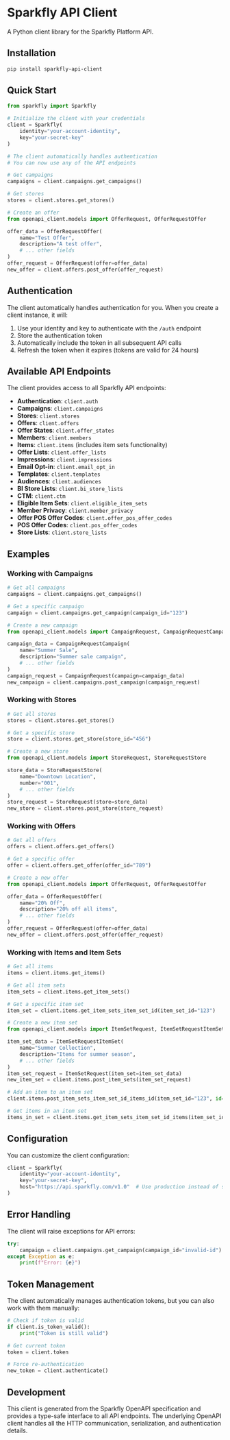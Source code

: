 # Sparkfly API Client

A Python client library for the Sparkfly Platform API.

## Installation

```bash
pip install sparkfly-api-client
```

## Quick Start

```python
from sparkfly import Sparkfly

# Initialize the client with your credentials
client = Sparkfly(
    identity="your-account-identity",
    key="your-secret-key"
)

# The client automatically handles authentication
# You can now use any of the API endpoints

# Get campaigns
campaigns = client.campaigns.get_campaigns()

# Get stores
stores = client.stores.get_stores()

# Create an offer
from openapi_client.models import OfferRequest, OfferRequestOffer

offer_data = OfferRequestOffer(
    name="Test Offer",
    description="A test offer",
    # ... other fields
)
offer_request = OfferRequest(offer=offer_data)
new_offer = client.offers.post_offer(offer_request)
```

## Authentication

The client automatically handles authentication for you. When you create a client instance, it will:

1. Use your identity and key to authenticate with the `/auth` endpoint
2. Store the authentication token
3. Automatically include the token in all subsequent API calls
4. Refresh the token when it expires (tokens are valid for 24 hours)

## Available API Endpoints

The client provides access to all Sparkfly API endpoints:

- **Authentication**: `client.auth`
- **Campaigns**: `client.campaigns`
- **Stores**: `client.stores`
- **Offers**: `client.offers`
- **Offer States**: `client.offer_states`
- **Members**: `client.members`
- **Items**: `client.items` (includes item sets functionality)
- **Offer Lists**: `client.offer_lists`
- **Impressions**: `client.impressions`
- **Email Opt-in**: `client.email_opt_in`
- **Templates**: `client.templates`
- **Audiences**: `client.audiences`
- **BI Store Lists**: `client.bi_store_lists`
- **CTM**: `client.ctm`
- **Eligible Item Sets**: `client.eligible_item_sets`
- **Member Privacy**: `client.member_privacy`
- **Offer POS Offer Codes**: `client.offer_pos_offer_codes`
- **POS Offer Codes**: `client.pos_offer_codes`
- **Store Lists**: `client.store_lists`

## Examples

### Working with Campaigns

```python
# Get all campaigns
campaigns = client.campaigns.get_campaigns()

# Get a specific campaign
campaign = client.campaigns.get_campaign(campaign_id="123")

# Create a new campaign
from openapi_client.models import CampaignRequest, CampaignRequestCampaign

campaign_data = CampaignRequestCampaign(
    name="Summer Sale",
    description="Summer sale campaign",
    # ... other fields
)
campaign_request = CampaignRequest(campaign=campaign_data)
new_campaign = client.campaigns.post_campaign(campaign_request)
```

### Working with Stores

```python
# Get all stores
stores = client.stores.get_stores()

# Get a specific store
store = client.stores.get_store(store_id="456")

# Create a new store
from openapi_client.models import StoreRequest, StoreRequestStore

store_data = StoreRequestStore(
    name="Downtown Location",
    number="001",
    # ... other fields
)
store_request = StoreRequest(store=store_data)
new_store = client.stores.post_store(store_request)
```

### Working with Offers

```python
# Get all offers
offers = client.offers.get_offers()

# Get a specific offer
offer = client.offers.get_offer(offer_id="789")

# Create a new offer
from openapi_client.models import OfferRequest, OfferRequestOffer

offer_data = OfferRequestOffer(
    name="20% Off",
    description="20% off all items",
    # ... other fields
)
offer_request = OfferRequest(offer=offer_data)
new_offer = client.offers.post_offer(offer_request)
```

### Working with Items and Item Sets

```python
# Get all items
items = client.items.get_items()

# Get all item sets
item_sets = client.items.get_item_sets()

# Get a specific item set
item_set = client.items.get_item_sets_item_set_id(item_set_id="123")

# Create a new item set
from openapi_client.models import ItemSetRequest, ItemSetRequestItemSet

item_set_data = ItemSetRequestItemSet(
    name="Summer Collection",
    description="Items for summer season",
    # ... other fields
)
item_set_request = ItemSetRequest(item_set=item_set_data)
new_item_set = client.items.post_item_sets(item_set_request)

# Add an item to an item set
client.items.post_item_sets_item_set_id_items_id(item_set_id="123", id="456")

# Get items in an item set
items_in_set = client.items.get_item_sets_item_set_id_items(item_set_id="123")
```

## Configuration

You can customize the client configuration:

```python
client = Sparkfly(
    identity="your-account-identity",
    key="your-secret-key",
    host="https://api.sparkfly.com/v1.0"  # Use production instead of staging
)
```

## Error Handling

The client will raise exceptions for API errors:

```python
try:
    campaign = client.campaigns.get_campaign(campaign_id="invalid-id")
except Exception as e:
    print(f"Error: {e}")
```

## Token Management

The client automatically manages authentication tokens, but you can also work with them manually:

```python
# Check if token is valid
if client.is_token_valid():
    print("Token is still valid")

# Get current token
token = client.token

# Force re-authentication
new_token = client.authenticate()
```

## Development

This client is generated from the Sparkfly OpenAPI specification and provides a type-safe interface to all API endpoints. The underlying OpenAPI client handles all the HTTP communication, serialization, and authentication details.


